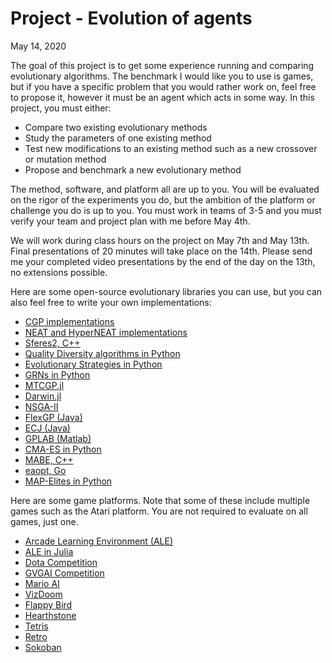# Project - Evolution of agents
May 14, 2020

The goal of this project is to get some experience running and comparing
evolutionary algorithms. The benchmark I would like you to use is games, but if
you have a specific problem that you would rather work on, feel free to propose
it, however it must be an agent which acts in some way. In this project, you
must either:
+ Compare two existing evolutionary methods
+ Study the parameters of one existing method
+ Test new modifications to an existing method such as a new crossover or
  mutation method
+ Propose and benchmark a new evolutionary method

The method, software, and platform all are up to you. You will be evaluated on
the rigor of the experiments you do, but the ambition of the platform or
challenge you do is up to you. You must work in teams of 3-5 and you must verify
your team and project plan with me before May 4th.

We will work during class hours on the project on May 7th and May 13th. Final
presentations of 20 minutes will take place on the 14th. Please send me your
completed video presentations by the end of the day on the 13th, no extensions
possible.

Here are some open-source evolutionary libraries you can use, but you can also
feel free to write your own implementations:
+ [CGP implementations](https://www.cartesiangp.com/resources)
+ [NEAT and HyperNEAT implementations](http://eplex.cs.ucf.edu/neat_software/)
+ [Sferes2, C++](https://github.com/sferes2/sferes2)
+ [Quality Diversity algorithms in Python](https://gitlab.com/leo.cazenille/qdpy)
+ [Evolutionary Strategies in Python](https://github.com/hardmaru/estool)
+ [GRNs in Python](https://github.com/d9w/pygrn)
+ [MTCGP.jl](https://github.com/d9w/MTCGP.jl)
+ [Darwin.jl](https://github.com/d9w/Darwin.jl)
+ [NSGA-II](https://github.com/gsoleilhac/NSGAII.jl)
+ [FlexGP (Java)](http://flexgp.csail.mit.edu/)
+ [ECJ (Java)](https://cs.gmu.edu/~eclab/projects/ecj/)
+ [GPLAB (Matlab)](http://gplab.sourceforge.net/)
+ [CMA-ES in Python](https://github.com/CMA-ES/pycma)
+ [MABE, C++](https://github.com/Hintzelab/MABE)
+ [eaopt, Go](https://github.com/MaxHalford/eaopt)
+ [MAP-Elites in Python](https://github.com/resibots/pymap_elites)

Here are some game platforms. Note that some of these include multiple games
such as the Atari platform. You are not required to evaluate on all games, just
one.
+ [Arcade Learning Environment (ALE)](https://github.com/mgbellemare/Arcade-Learning-Environment)
+ [ALE in Julia](https://github.com/JuliaReinforcementLearning/ArcadeLearningEnvironment.jl)
+ [Dota Competition](https://web.cs.dal.ca/~dota2/?page_id=353)
+ [GVGAI Competition](http://www.gvgai.net/)
+ [Mario AI](http://marioai.org/)
+ [VizDoom](https://github.com/mwydmuch/ViZDoom)
+ [Flappy Bird](https://github.com/nebez/floppybird)
+ [Hearthstone](https://hearthsim.info/)
+ [Tetris](https://github.com/nuno-faria/tetris-ai)
+ [Retro](https://github.com/openai/retro)
+ [Sokoban](https://github.com/mpSchrader/gym-sokoban)

